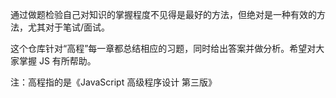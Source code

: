 通过做题检验自己对知识的掌握程度不见得是最好的方法，但绝对是一种有效的方法，尤其对于笔试/面试。

这个仓库针对“高程”每一章都总结相应的习题，同时给出答案并做分析。希望对大家掌握 JS 有所帮助。

注：高程指的是《JavaScript 高级程序设计 第三版》
